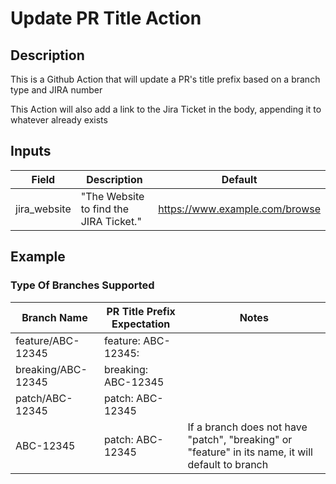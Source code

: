 # Update PR Title Action

## Description
This is a Github Action that will update a PR's title prefix based on a branch type and JIRA number

This Action will also add a link to the Jira Ticket in the body, appending it to whatever already exists

## Inputs

| Field        | Description                            | Default                        |
|--------------|----------------------------------------|--------------------------------|
| jira_website | "The Website to find the JIRA Ticket." | https://www.example.com/browse |

## Example

### Type Of Branches Supported

| Branch Name        | PR Title Prefix Expectation | Notes                                                                                             |
|--------------------|-----------------------------|---------------------------------------------------------------------------------------------------|
| feature/ABC-12345  | feature: ABC-12345:         |                                                                                                   |
| breaking/ABC-12345 | breaking: ABC-12345         |                                                                                                   |
| patch/ABC-12345    | patch: ABC-12345            |                                                                                                   |
| ABC-12345          | patch: ABC-12345            | If a branch does not have "patch", "breaking" or "feature" in its name, it will default to branch |